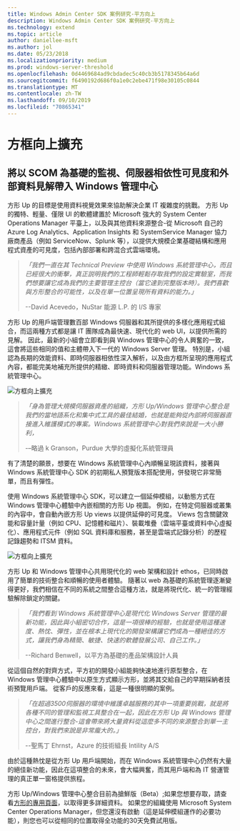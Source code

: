 ```yaml
---
title: Windows Admin Center SDK 案例研究-平方向上
description: Windows Admin Center SDK 案例研究-平方向上
ms.technology: extend
ms.topic: article
author: daniellee-msft
ms.author: jol
ms.date: 05/23/2018
ms.localizationpriority: medium
ms.prod: windows-server-threshold
ms.openlocfilehash: 0d4469684ad9cbdadec5c40cb3b5178345b64a6d
ms.sourcegitcommit: f6490192d686f0a1e0c2ebe471f98e30105c0844
ms.translationtype: MT
ms.contentlocale: zh-TW
ms.lasthandoff: 09/10/2019
ms.locfileid: "70865341"
---
```

# <a name="squared-up-extension"></a>方框向上擴充

## <a name="bringing-scom-based-monitoring-server-dependency-visibility-and-external-data-insights-into-windows-admin-center"></a>將以 SCOM 為基礎的監視、伺服器相依性可見度和外部資料見解帶入 Windows 管理中心

方形 Up 的目標是使用資料視覺效果來協助解決企業 IT 複雜度的挑戰。 方形 Up 的獨特、輕量、僅限 UI 的軟體建置於 Microsoft 強大的 System Center Operations Manager 平臺上，以及與其他資料來源整合-從 Microsoft 自己的 Azure Log Analytics、Application Insights 和 SystemService Manager 協力廠商產品（例如 ServiceNow、Splunk 等），以提供大規模企業基礎結構和應用程式資產的可見度，包括內部部署和跨混合式雲端環境。

> <cite>「我們一直在其 Technical Preview 中使用 Windows 系統管理中心，而且已經很大的衝擊，真正説明我們的工程師輕鬆存取我們的設定實驗室，而我們想要讓它成為我們的主要管理主控台（當它達到完整版本時）。我們喜歡與方形整合的可能性，以及在單一位置呈現所有資料的能力。」</cite>
>
> --David Acevedo，NuStar 能源 L.P. 的 I/S 專家

方形 Up 的用戶端管理數百部 Windows 伺服器和其所提供的多樣化應用程式組合，而這兩種方式都是讓 IT 團隊成為最快速、現代化的 web UI，以提供所需的見解。 因此，最新的小組會立即看到與 Windows 管理中心的令人興奮的一致，這會將這些相同的值和主體帶入下一代的 Windows Server 管理。 特別是，小組認為長期的效能資料、即時伺服器相依性深入解析，以及由方框所呈現的應用程式內容，都能完美地補充所提供的精緻、即時資料和伺服器管理功能。Windows 系統管理中心。

![方框向上擴充](../../media/extend-case-study-squared-up/squared-up-1.png)

> <cite>「身為管理大規模伺服器資產的組織，方形 Up/Windows 管理中心整合是我們的當地語系化和集中式工具的最佳結婚，也就是能夠從內部將伺服器直接進入維護模式的專案。Windows 系統管理中心對我們來說是一大小勝利，</cite>
>
> -–略過 k Granson，Purdue 大學的虛擬化系統管理員

有了清楚的願景，想要在 Windows 系統管理中心內順暢呈現該資料，接著與 Windows 系統管理中心 SDK 的初期私人預覽版本搭配使用，併發現它非常簡單，而且有彈性。

使用 Windows 系統管理中心 SDK，可以建立一個延伸模組，以動態方式在 Windows 管理中心體驗中內嵌相關的方形 Up 視圖。 例如，在特定伺服器或叢集的內容中，會自動內嵌方形 Up views 以提供延伸的可見度。 Views 包含關鍵效能和容量計量（例如 CPU、記憶體和磁片）、裝載堆疊（雲端平臺或資料中心虛擬化）、應用程式元件（例如 SQL 資料庫和服務，甚至是雲端式記錄分析）的歷程記錄趨勢和 ITSM 資料。

![方框向上擴充](../../media/extend-case-study-squared-up/squared-up-2.png)

方形 Up 和 Windows 管理中心共用現代化的 web 架構和設計 ethos，已同時啟用了簡單的技術整合和順暢的使用者體驗。 隨著以 web 為基礎的系統管理逐漸變得更好，我們相信在不同的系統之間整合這種方法，就是將現代化、統一的管理經驗解除鎖定的關鍵。

> <cite>「我們看到 Windows 系統管理中心是現代化 Windows Server 管理的最新功能，因此與小組密切合作，這是一項很棒的經驗，也就是使用這種速度、熱忱、彈性，並在根本上現代化的開發架構讓它們成為一種絕佳的方式，讓我們身為精簡、敏捷、快速的軟體發展公司、自己工作。」</cite>
>
> --Richard Benwell，以平方為基礎的產品架構設計人員

從這個自然的對齊方式，平方初的開發小組能夠快速地進行原型整合，在 Windows 管理中心體驗中以原生方式顯示方形，並將其交給自己的早期採納者技術預覽用戶端。 從客戶的反應來看，這是一種很明顯的案例。

> <cite>「在超過3500伺服器的環境中維護卓越服務的其中一項重要挑戰，就是將各種不同的管理和監視工具整合在一起，因此在方形 Up 與 Windows 管理中心之間進行整合-這會帶來將大量資料從這麼多不同的來源整合到單一主控台，對我們來說是非常龐大的。」</cite>
>
> --聖馬丁 Ehrnst，Azure 的技術組長 Intility A/S

由於這種熱忱是從方形 Up 用戶端開始，而在 Windows 系統管理中心仍然有大量的絕佳新功能，因此在這項整合的未來，會大幅興奮，而其用戶端和為 IT 營運管理的真正單一窗格提供旅程。

方形 Up/Windows 管理中心整合目前為搶鮮版（Beta）;如果您想要存取，請查看[方形的專用頁面](https://squaredup.com/product/honolulu/windows-admin-center-extension/?utm_source=microsoft-wac&utm_medium=public-relations&utm_campaign=honolulu)，以取得更多詳細資料。 如果您的組織使用 Microsoft System Center Operations Manager，但您還沒有啟動（這是延伸模組運作的必要功能），則您也可以從相同的位置取得全功能的30天免費試用版。 
